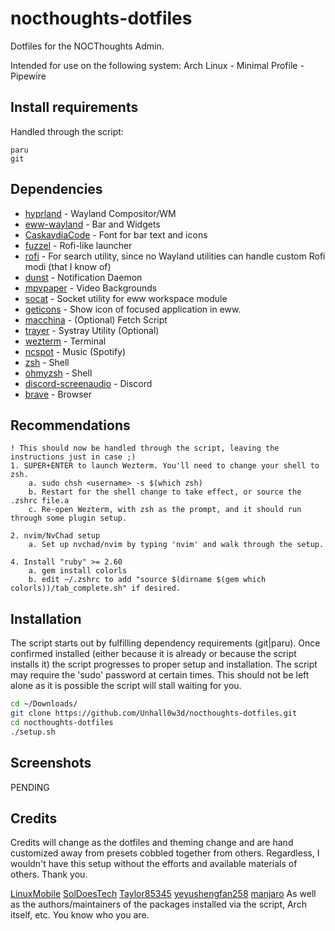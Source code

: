 # nocthoughts-dotfiles
Dotfiles for the NOCThoughts Admin.

Intended for use on the following system:
Arch Linux - Minimal Profile - Pipewire


## Install requirements
Handled through the script:

```
paru
git
```


## Dependencies

- [hyprland](https://github.com/vaxerski/hyprland) - Wayland Compositor/WM
- [eww-wayland](https://github.com/elkowar/eww) - Bar and Widgets
- [CaskaydiaCode](https://github.com/ryanoasis/nerd-fonts/tree/master/patched-fonts/CascadiaCode) - Font for bar text and icons
- [fuzzel](https://codeberg.org/dnkl/fuzzel) - Rofi-like launcher
- [rofi](https://github.com/davatorium/rofi) - For search utility, since no Wayland utilities can handle custom Rofi modi (that I know of)
- [dunst](https://github.com/dunst-project/dunst) - Notification Daemon
- [mpvpaper](https://github.com/GhostNaN/mpvpaper) - Video Backgrounds
- [socat](http://www.dest-unreach.org/socat/) - Socket utility for eww workspace module
- [geticons](https://git.sr.ht/~zethra/geticons) - Show icon of focused application in eww.
- [macchina](https://github.com/Macchina-CLI/macchina) - (Optional) Fetch Script
- [trayer](https://github.com/sargon/trayer-srg) - Systray Utility (Optional)
- [wezterm](https://wezfurlong.org/wezterm/) - Terminal
- [ncspot](https://github.com/hrkfdn/ncspot) - Music (Spotify)
- [zsh](https://www.zsh.org/) - Shell
- [ohmyzsh](https://github.com/ohmyzsh/ohmyzsh) - Shell
- [discord-screenaudio](https://github.com/maltejur/discord-screenaudio)  - Discord
- [brave](https://brave.com/) - Browser

## Recommendations

```text
! This should now be handled through the script, leaving the instructions just in case ;)
1. SUPER+ENTER to launch Wezterm. You'll need to change your shell to zsh.
    a. sudo chsh <username> -s $(which zsh)
    b. Restart for the shell change to take effect, or source the .zshrc file.a
    c. Re-open Wezterm, with zsh as the prompt, and it should run through some plugin setup.

2. nvim/NvChad setup
    a. Set up nvchad/nvim by typing 'nvim' and walk through the setup.

4. Install "ruby" >= 2.60
    a. gem install colorls
    b. edit ~/.zshrc to add "source $(dirname $(gem which colorls))/tab_complete.sh" if desired.
```

## Installation

The script starts out by fulfilling dependency requirements (git|paru).
Once confirmed installed (either because it is already or because the script installs it) the script progresses to proper setup and installation.
The script may require the 'sudo' password at certain times. This should not be left alone as it is possible the script will stall waiting for you.

```zsh
cd ~/Downloads/
git clone https://github.com/Unhall0w3d/nocthoughts-dotfiles.git
cd nocthoughts-dotfiles
./setup.sh
```

## Screenshots

PENDING

## Credits

Credits will change as the dotfiles and theming change and are hand customized away from presets cobbled together from others. Regardless, I wouldn't have this setup without the efforts and available materials of others. Thank you.

[LinuxMobile](https://github.com/linuxmobile)
[SolDoesTech](https://github.com/SolDoesTech)
[Taylor85345](https://github.com/taylor85345)
[yeyushengfan258](https://github.com/yeyushengfan258/Inverse-dark-kde)
[manjaro](https://github.com/manjaro/artwork-breath-gtk)
As well as the authors/maintainers of the packages installed via the script, Arch itself, etc. You know who you are.
